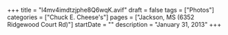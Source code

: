 +++
title = "l4mv4imdtzjphe8Q6wqK.avif"
draft = false
tags = ["Photos"]
categories = ["Chuck E. Cheese's"]
pages = ["Jackson, MS (6352 Ridgewood Court Rd)"]
startDate = ""
description = "January 31, 2013"
+++
